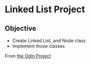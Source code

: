 # Linked List Project

## Objective
* Create Linked List, and Node class
* Implement those classes

From [the Odin Project](https://www.theodinproject.com/courses/ruby-programming/lessons/linked-lists?ref=lnav#assignment)